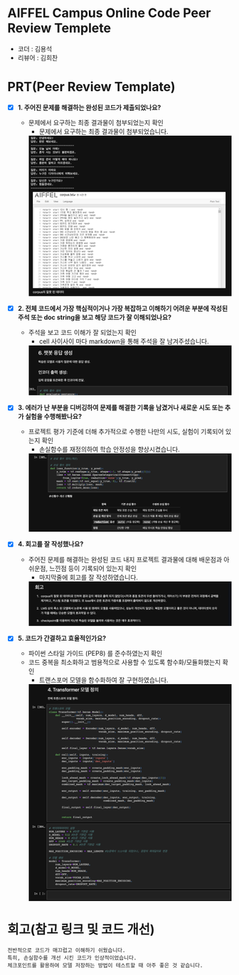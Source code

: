 # AIFFEL Campus Online Code Peer Review Templete
- 코더 : 김용석
- 리뷰어 : 김희찬


# PRT(Peer Review Template)
- [X]  **1. 주어진 문제를 해결하는 완성된 코드가 제출되었나요?**
    - 문제에서 요구하는 최종 결과물이 첨부되었는지 확인
        - 문제에서 요구하는 최종 결과물이 첨부되었습니다.
        <img src='./screenshot/1.png' width='' height=''>


- [X]  **2. 전체 코드에서 가장 핵심적이거나 가장 복잡하고 이해하기 어려운 부분에 작성된 
주석 또는 doc string을 보고 해당 코드가 잘 이해되었나요?**
    - 주석을 보고 코드 이해가 잘 되었는지 확인
        - cell 사이사이 마다 markdown을 통해 주석을 잘 남겨주셨습니다.
        <img src='./screenshot/2.png' width='' height=''>

        
- [X]  **3. 에러가 난 부분을 디버깅하여 문제를 해결한 기록을 남겼거나
새로운 시도 또는 추가 실험을 수행해봤나요?**
    - 프로젝트 평가 기준에 더해 추가적으로 수행한 나만의 시도, 
    실험이 기록되어 있는지 확인
        - 손실함수를 재정의하여 학습 안정성을 향상시켰습니다.
        <img src='./screenshot/3.png' width='' height=''>

        
- [X]  **4. 회고를 잘 작성했나요?**
    - 주어진 문제를 해결하는 완성된 코드 내지 프로젝트 결과물에 대해
    배운점과 아쉬운점, 느낀점 등이 기록되어 있는지 확인
      - 마지막줄에 회고를 잘 작성하였습니다. 
      <img src='./screenshot/4.png' width='' height=''>

        
- [X]  **5. 코드가 간결하고 효율적인가요?**
    - 파이썬 스타일 가이드 (PEP8) 를 준수하였는지 확인
    - 코드 중복을 최소화하고 범용적으로 사용할 수 있도록 함수화/모듈화했는지 확인
        - 트랜스포머 모델을 함수화하여 잘 구현하였습니다.
        <img src='./screenshot/5.png' width='' height=''>


# 회고(참고 링크 및 코드 개선)
```
전반적으로 코드가 매끄럽고 이해하기 쉬웠습니다.
특히, 손실함수를 개선 시킨 코드가 인상적이었습니다.
체크포인트를 활용하여 모델 저장하는 방법이 테스트할 때 아주 좋은 것 같습니다.
```
